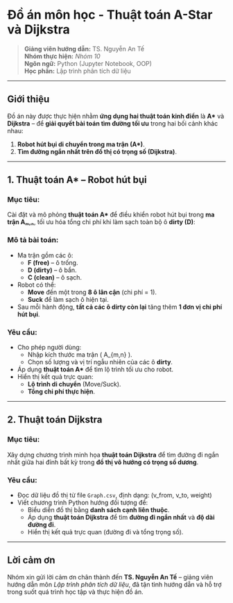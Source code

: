 # Đồ án môn học - Thuật toán A-Star và Dijkstra 
> **Giảng viên hướng dẫn:** TS. Nguyễn An Tế  
> **Nhóm thực hiện:** *Nhóm 10*  
> **Ngôn ngữ:** Python (Jupyter Notebook, OOP)  
> **Học phần:** Lập trình phân tích dữ liệu

---

## Giới thiệu

Đồ án này được thực hiện nhằm **ứng dụng hai thuật toán kinh điển** là **A\*** và **Dijkstra** – để **giải quyết bài toán tìm đường tối ưu** trong hai bối cảnh khác nhau:  
1. **Robot hút bụi di chuyển trong ma trận (A\*)**.  
2. **Tìm đường ngắn nhất trên đồ thị có trọng số (Dijkstra)**.

---

## 1. Thuật toán A\* – Robot hút bụi

### Mục tiêu:
Cài đặt và mô phỏng **thuật toán A\*** để điều khiển robot hút bụi trong **ma trận Aₘ,ₙ**, tối ưu hóa tổng chi phí khi làm sạch toàn bộ ô **dirty (D)**:

### Mô tả bài toán:
- Ma trận gồm các ô:  
  - **F (free)** – ô trống.  
  - **D (dirty)** – ô bẩn.  
  - **C (clean)** – ô sạch.  
- Robot có thể:  
  - **Move** đến một trong **8 ô lân cận** (chi phí = 1).  
  - **Suck** để làm sạch ô hiện tại.  
- Sau mỗi hành động, **tất cả các ô dirty còn lại** tăng thêm **1 đơn vị chi phí hút bụi**.

### Yêu cầu:
- Cho phép người dùng:  
  - Nhập kích thước ma trận \( A_{m,n} \).  
  - Chọn số lượng và vị trí ngẫu nhiên của các ô **dirty**.  
- Áp dụng **thuật toán A\*** để tìm lộ trình tối ưu cho robot.  
- Hiển thị kết quả trực quan:  
  - **Lộ trình di chuyển** (Move/Suck).  
  - **Tổng chi phí thực hiện**.  

---

## 2. Thuật toán Dijkstra

### Mục tiêu:
Xây dựng chương trình minh họa **thuật toán Dijkstra** để tìm đường đi ngắn nhất giữa hai đỉnh bất kỳ trong **đồ thị vô hướng có trọng số dương**.

### Yêu cầu:
- Đọc dữ liệu đồ thị từ file `Graph.csv`, định dạng: (v_from, v_to, weight)
- Viết chương trình Python hướng đối tượng để:
  - Biểu diễn đồ thị bằng **danh sách cạnh liên thuộc**.  
  - Áp dụng **thuật toán Dijkstra** để tìm **đường đi ngắn nhất** và **độ dài đường đi**.
  - Hiển thị kết quả trực quan (đường đi và tổng trọng số).  

---

## Lời cảm ơn
Nhóm xin gửi lời cảm ơn chân thành đến **TS. Nguyễn An Tế** – giảng viên hướng dẫn môn *Lập trình phân tích dữ liệu*, đã tận tình hướng dẫn và hỗ trợ trong suốt quá trình học tập và thực hiện đồ án.  
